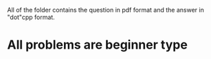 All of the folder contains the question in pdf format and the answer in "dot"cpp format.

<h1>All problems are beginner type </h1>
